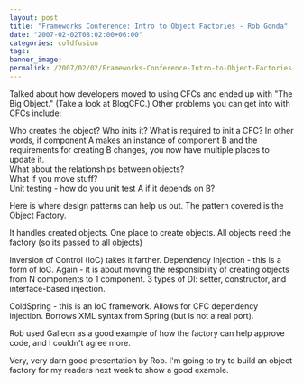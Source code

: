 ```yaml
---
layout: post
title: "Frameworks Conference: Intro to Object Factories - Rob Gonda"
date: "2007-02-02T08:02:00+06:00"
categories: coldfusion 
tags: 
banner_image: 
permalink: /2007/02/02/Frameworks-Conference-Intro-to-Object-Factories-Rob-Gonda
---
```


Talked about how developers moved to using CFCs and ended up with "The Big Object." (Take a look at BlogCFC.) 
Other problems you can get into with CFCs include:
<!--more-->
Who creates the object? Who inits it? What is required to init a CFC? In other words, if component A makes an instance of component B and the requirements for creating B changes, you now have multiple places to update it.<br>
What about the relationships between objects?<br>
What if you move stuff?<br>
Unit testing - how do you unit test A if it depends on B? 

Here is where design patterns can help us out. The pattern covered is the Object Factory. 

It handles created objects. One place to create objects. All objects need the factory (so its passed to all objects)

Inversion of Control (IoC) takes it farther. Dependency Injection - this is a form of IoC. Again - it is about moving the responsibility of creating objects from N components to 1 component. 3 types of DI: setter, constructor, and interface-based injection. 

ColdSpring - this is an IoC framework. Allows for CFC dependency injection. Borrows XML syntax from Spring (but is not a real port).

Rob used Galleon as a good example of how the factory can help approve code, and I couldn't agree more. 

Very, very darn good presentation by Rob. I'm going to try to build an object factory for my readers next week to show a good example.
